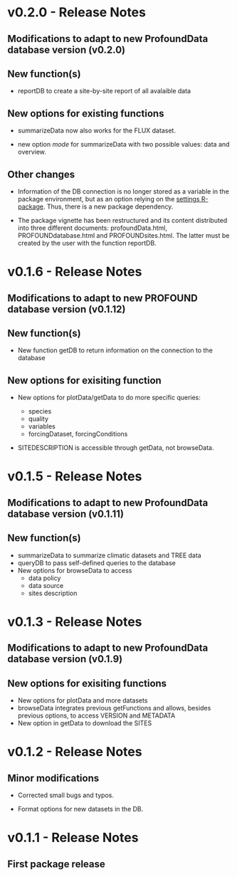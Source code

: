 # v0.2.0 - Release Notes

## Modifications to adapt to new ProfoundData database version (v0.2.0) 

## New function(s)

* reportDB to create a site-by-site report of all avalaible data

## New options for existing functions

- summarizeData now also works for the FLUX dataset. 
  
- new option *mode* for summarizeData with two possible values: data and overview.

## Other changes

* Information of the DB connection is no longer stored as a variable in the package environment,
but as an option relying on the [settings R-package](https://cran.r-project.org/web/packages/settings/index.html). Thus, there is a new package dependency.

* The package vignette has been restructured and its content distributed into three different documents: profoundData.html, PROFOUNDdatabase.html and PROFOUNDsites.html. The latter must be created by the user with the function reportDB.




# v0.1.6 - Release Notes

## Modifications to adapt to new PROFOUND database version (v0.1.12)

## New function(s)

* New function getDB to return information on the connection to the database

## New options for exisiting function

* New options for plotData/getData to do more specific queries:
    - species
    - quality
    - variables
    - forcingDataset, forcingConditions
    
* SITEDESCRIPTION is accessible through getData, not browseData.


# v0.1.5 - Release Notes

## Modifications to adapt to new ProfoundData database version (v0.1.11) 

## New function(s)

* summarizeData to summarize climatic datasets and TREE data
* queryDB to pass self-defined queries to the database
* New options for browseData to access
  - data policy
  - data source
  - sites description
  
# v0.1.3 - Release Notes

## Modifications to adapt to new ProfoundData database version (v0.1.9) 

## New options for exisiting functions

* New options for plotData and more datasets
* browseData integrates previous getFunctions and allows, besides previous options, to access VERSION and METADATA
* New option in getData to download the SITES


# v0.1.2 - Release Notes

## Minor modifications

* Corrected small bugs and typos.

* Format options for new datasets in the DB.

# v0.1.1 - Release Notes

## First package release



